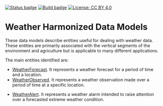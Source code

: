 [![Status badge](https://img.shields.io/badge/status-draft-red.svg)](RELEASE_NOTES)
[![Build badge](https://img.shields.io/travis/smart-data-models/dataModel.Weather.svg "Travis build status")](https://travis-ci.org/smart-data-models/dataModel.Weather/)
[![License: CC BY 4.0](https://img.shields.io/badge/License-CC%20BY%204.0-lightgrey.svg)](https://creativecommons.org/licenses/by/4.0/)
# Weather Harmonized Data Models

These data models describe entities useful for dealing with weather data. These
entities are primarily associated with the vertical segments of the environment
and agriculture but is applicable to many different applications.

The main entities identified are:

-   [WeatherForecast](./WeatherForecast/README.md). It represents a weather
    forecast for a period of time and a location.
-   [WeatherObserved](./WeatherObserved/README.md). It represents a weather
    observation made over a period of time at a specific location.

*   [WeatherAlert](./WeatherAlert/README.md). It represents a weather alarm
    intended to raise attention over a forecasted extreme weather condition.
